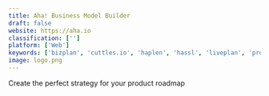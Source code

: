 ```yaml
---
title: Aha! Business Model Builder
draft: false 
website: https://aha.io
classification: ['']
platform: ['Web']
keywords: ['bizplan', 'cuttles.io', 'haplen', 'hassl', 'liveplan', 'productplan', 'roadmapper', 'shipfast', 'upmetrics', 'productboard']
image: logo.png
---
```

Create the perfect strategy for your product roadmap